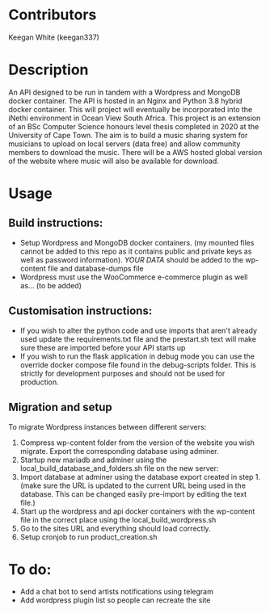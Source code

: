 # Contributors
Keegan White (keegan337)

# Description
An API designed to be run in tandem with a Wordpress and MongoDB docker container. The API is hosted in an Nginx and Python 3.8 hybrid docker container. This will project will eventually be incorporated into the iNethi environment in Ocean View South Africa. This project is an extension of an BSc Computer Science honours level thesis completed in 2020 at the University of Cape Town. The aim is to build a music sharing system for musicians to upload on local servers (data free) and allow community members to download the music. There will be a AWS hosted global version of the website where music will also be available for download.

# Usage

## Build instructions:
- Setup Wordpress and MongoDB docker containers. (my mounted files cannot be added to this repo as it contains public and private keys as well as password information). *YOUR DATA* should be added to the wp-content file and database-dumps file
- Wordpress must use the WooCommerce e-commerce plugin as well as... (to be added)

## Customisation instructions:
- If you wish to alter the python code and use imports that aren't already used update the requirements.txt file and the prestart.sh text will make sure these are imported before your API starts up
- If you wish to run the flask application in debug mode you can use the override docker compose file found in the debug-scripts folder. This is strictly for development purposes and should not be used for production.

## Migration and setup
To migrate Wordpress instances between different servers:
1. Compress wp-content folder from the version of the website you wish migrate. Export the corresponding database using adminer.
2. Startup new mariadb and adminer using the local_build_database_and_folders.sh file on the new server:
3. Import database at adminer using the database export created in step 1. (make sure the URL is updated to the current URL being used in the database. This can be changed easily pre-import by editing the text file.)
4. Start up the wordpress and api docker containers with the wp-content file in the correct place using the local_build_wordpress.sh
5. Go to the sites URL and everything should load correctly.
6. Setup cronjob to run product_creation.sh

# To do:
- Add a chat bot to send artists notifications using telegram
- Add wordpress plugin list so people can recreate the site
